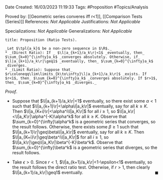 <div class="topSpace"></div>

Date Created: 16/03/2023 11:19:33
Tags: #Proposition #Topics/Analysis

Proved by: [[Geometric series converes iff r<1]], [[Comparison Tests (Series)]]
References: _Not Applicable_
Justifications: _Not Applicable_

Specializations: _Not Applicable_
Generalizations: _Not Applicable_

``` ad-Proposition
title: Proposition (Ratio Tests).

_Let $\tpl{a_k}$ be a non-zero sequence in $\R$._
* _(Direct Ratio): If _ $\l|a_{k+1}/a_k\r|<1$ _eventually, then_ $\sum_{k=0}^{\infty}a_k$ _converges absolutely. Otherwise, if_ $\l|a_{k+1}/a_k\r|\geq1$ _eventually, then_ $\sum_{k=0}^{\infty}a_k$ _diverges._
* _(Limit Ratio): Suppose that_ $r\coloneqq\lim\limits_{k\to\infty}\l|a_{k+1}/a_k\r|$ _exists. If $r<1$, then_ $\sum_{k=0}^{\infty}a_k$ _converges absolutely. If $r>1$, then_ $\sum_{k=0}^{\infty}a_k$ _diverges._

```

_Proof_.
* Suppose that $\l|a_{k+1}/a_k\r|<1$ eventually, so there exist some $\alpha<1$ such that $\l|a_{k+1}\r|<\alpha\l|a_k\r|$ eventually, say for all $k\geq K$. Then $\l|a_{K+i}\r|<\alpha^i\l|a_K\r|$ for all $i\geq1$, so $\l|a_k\r|<\l|a_K\r|\alpha^{-K}\alpha^k$ for all $k\geq K$. Observe that $\sum_{k=0}^{\infty}\alpha^k$ is a geometric series that converges, so the result follows. Otherwise, there exists some $\beta\geq1$ such that $\l|a_{k+1}\r|\geq\beta\l|a_k\r|$ eventually, say for all $k\geq K$. Then $\l|a_{K+i}\r|\geq\beta^i\l|a_K\r|$ for all $i\geq1$, so $\l|a_k\r|\geq\l|a_K\r|\beta^{-K}\beta^k$. Observe that $\sum_{k=0}^{\infty}\beta^k$ is a geometric series that diverges, so the result follows.

* Take $\epsilon>0$. Since $r<1$, $\l|a_{k+1}/a_k\r|<1-\epsilon<1$ eventually, so the result follows the direct ratio test. Otherwise, if $r>1$, then clearly $\l|a_{k+1}/a_k\r|\geq1$ eventually.<span style="float:right;">$\blacksquare$</span>
